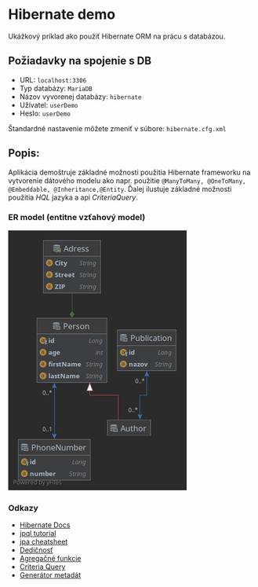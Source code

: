 # Hibernate demo

Ukážkový príklad ako použiť Hibernate ORM na prácu s databázou.

## Požiadavky na spojenie s DB
-  URL: `localhost:3306`
- Typ databázy: `MariaDB`
-  Názov vyvorenej databázy: `hibernate`
-  Užívatel: `userDemo`
-  Heslo: `userDemo`

Štandardné nastavenie môžete zmeniť v súbore: `hibernate.cfg.xml`

## Popis:

Aplikácia demoštruje základné možnosti použitia Hibernate frameworku na vytvorenie dátového modelu ako napr. použitie `@ManyToMany, @OneToMany, @Embeddable, @Inheritance,@Entity`. Ďalej ilustuje základné možnosti použitia *HQL* jazyka a api *CriteriaQuery*.

### ER model (entitne vzťahový model) 

![](er_diagram.png)

### Odkazy
- [Hibernate Docs](http://docs.jboss.org/hibernate/orm/current/userguide/html_single/Hibernate_User_Guide.html#domain-model)
- [jpql tutorial](https://thoughts-on-java.org/jpql/)
- [jpa cheatsheet](https://gist.github.com/jahe/18a4efe614fc73cf184d8ceef8cdc996)
- [Dedičnosť](https://www.baeldung.com/hibernate-inheritance)
- [Agregačné funkcie](https://www.baeldung.com/hibernate-aggregate-functions)
- [Criteria Query](https://www.baeldung.com/hibernate-criteria-queries)
- [Generátor metadát](https://docs.jboss.org/hibernate/orm/5.3/topical/html_single/metamodelgen/MetamodelGenerator.html)






 


